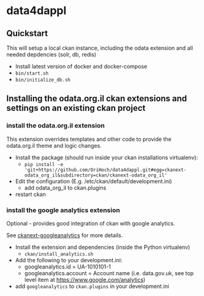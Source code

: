 # data4dappl

## Quickstart

This will setup a local ckan instance, including the odata extension and all needed depdencies (solr, db, redis)

* Install latest version of docker and docker-compose
* `bin/start.sh`
* `bin/initialize_db.sh`

## Installing the odata.org.il ckan extensions and settings on an existing ckan project

### install the odata.org.il extension

This extension overrides templates and other code to provide the odata.org.il theme and logic changes.

* Install the package (should run inside your ckan installations virtualenv):
  * `pip install -e 'git+https://github.com/OriHoch/data4dappl.git#egg=ckanext-odata_org_il&subdirectory=ckan/ckanext-odata_org_il'`
* Edit the configuration (E.g. /etc/ckan/default/development.ini)
  * add odata_org_il to ckan.plugins
* restart ckan

### install the google analytics extension

Optional - provides good integration of ckan with google analytics.

See [ckanext-googleanalytics](https://github.com/ckan/ckanext-googleanalytics) for more details.

* Install the extension and dependencies (inside the Python virtualenv)
  * `ckan/install_analytics.sh`
* Add the following to your development.ini:
  * googleanalytics.id = UA-1010101-1
  * googleanalytics.account = Account name (i.e. data.gov.uk, see top level item at https://www.google.com/analytics)
* add `googleanalytics` to `ckan.plugins` in your development.ini
